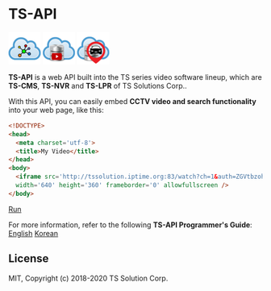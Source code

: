 TS-API
======

![Alt TS-CMS](img/tscms.png) ![Alt TS-NVR](img/tsnvr.png) ![Alt TS-LPR](img/tslpr.png)

**TS-API** is a web API built into the TS series video software lineup, which are **TS-CMS**, **TS-NVR** and **TS-LPR** of TS Solutions Corp..

With this API, you can easily embed **CCTV video and search functionality** into your web page, like this:
```html
<!DOCTYPE>
<head>
  <meta charset='utf-8'>
  <title>My Video</title>
</head>
<body>
  <iframe src='http://tssolution.iptime.org:83/watch?ch=1&auth=ZGVtbzohMTIzNHF3ZXI%3D' 
  width='640' height='360' frameborder='0' allowfullscreen />
</body>
```
[Run](http://tssolution.iptime.org:83/watch?ch=1&auth=ZGVtbzohMTIzNHF3ZXI%3D)

For more information, refer to the following **TS-API Programmer's Guide**:
[English](./en/TS-API.en.md)
[Korean](./ko/TS-API.ko.md)

License
------
MIT, Copyright (c) 2018-2020 TS Solution Corp.